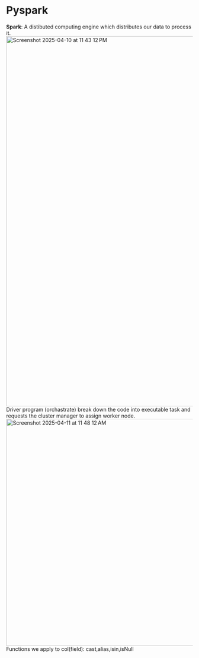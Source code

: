 # Pyspark
**Spark**: A distibuted computing engine which distributes our data to process it.
<img width="1000" alt="Screenshot 2025-04-10 at 11 43 12 PM" src="https://github.com/user-attachments/assets/6b50fca4-8060-486c-8ad9-aee58d521831" />
Driver program (orchastrate) break down the code into executable task and requests the cluster manager to assign worker node.
<img width="613" alt="Screenshot 2025-04-11 at 11 48 12 AM" src="https://github.com/user-attachments/assets/8e51c757-6e48-4700-8fd0-2e9f89b72db7" />
Functions we apply to col(field): cast,alias,isin,isNull
